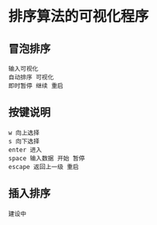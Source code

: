 # 排序算法的可视化程序

## 冒泡排序
    输入可视化
    自动排序 可视化
    即时暂停 继续 重启

## 按键说明
    w 向上选择
    s 向下选择
    enter 进入
    space 输入数据 开始 暂停
    escape 返回上一级 重启

## 插入排序
    建设中